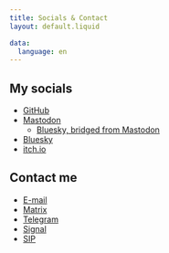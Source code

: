 ```yaml
---
title: Socials & Contact
layout: default.liquid

data:
  language: en
---
```

## My socials

- <a href="https://github.com/duanin2">GitHub</a>
- <a href="https://mastodon.arch-linux.cz/@duanin2">Mastodon</a>
	- <a href="https://bsky.app/profile/duanin2.top">Bluesky, bridged from Mastodon</a>
- <a href="https://bsky.app/profile/duanin2.bsky.social">Bluesky</a>
- <a rel="me" href="https://duanin2.itch.io">itch.io</a>

## Contact me

- <a href="mailto:duanin2@duanin2.top">E-mail</a>
- <a href="https://matrix.to/#/@duanin2:duanin2.top">Matrix</a>
- <a href="https://t.me/Duanin2">Telegram</a>
- <a href="https://signal.me/#eu/jgp780MEv-HCrruPL1c219nKk9F8MLPLyZJAUwwDFDv5FWxxCadNjIe3PMLr_oL2">Signal</a>
- <a href="sip:duanin2@sip.linphone.org">SIP</a>